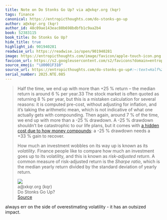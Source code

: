 ```yaml
---
title: Note on Do Stonks Go Up? via a@xkqr.org (kqr)
tags: finance
canonical: https://entropicthoughts.com/do-stonks-go-up
author: a@xkqr.org (kqr)
author_id: 48c09ae143eac80b698bdbfb1c9aa2b4
book: 52383115
book_title: Do Stonks Go Up?
hide_title: true
highlight_id: 901940281
readwise_url: https://readwise.io/open/901940281
image: https://entropicthoughts.com/image/favicon/apple-touch-icon.png
favicon_url: https://s2.googleusercontent.com/s2/favicons?domain=entropicthoughts.com
source_emoji: "\U0001F310"
source_url: https://entropicthoughts.com/do-stonks-go-up#:~:text=Half%20the%20time%2C,of%20yearly%20return.
serial_number: 2025.NTE.085
---
```

> Half the time, we end up with more than +25 % return – the median return is around 6 % per year.33 The stock market is often quoted as returning 8 % per year, but this is a mistaken calculation for several reasons: it is computed pre-cost, without adjusting for inflation, and it’s taking the arithmetic mean, which is not indicative of what one actually gets with compounding. Then again, around 7 % of the time, we end up with more than a -25 % drawdown. A -25 % drawdown shouldn’t be catastrophic to our life plans, but it comes with [a hidden cost due to how money compounds](https://entropicthoughts.com/do-stonks-go-up/the-misunderstood-kelly-criterion.html): a -25 % drawdown needs a +33 % gain to recover.
> 
> How much an investment wobbles on its way up is known as its *volatility*. Finance people like to compare how much an investment goes up to its volatility, and this is known as *risk-adjusted return*. A common measure of risk-adjusted return is the *Sharpe ratio*, which is the median yearly return divided by the standard deviation of yearly return.
> <div class="quoteback-footer"><div class="quoteback-avatar"><img class="mini-favicon" src="https://s2.googleusercontent.com/s2/favicons?domain=entropicthoughts.com"></div><div class="quoteback-metadata"><div class="metadata-inner"><span style="display:none">FROM:</span><div aria-label="a@xkqr.org (kqr)" class="quoteback-author"> a@xkqr.org (kqr)</div><div aria-label="Do Stonks Go Up?" class="quoteback-title"> Do Stonks Go Up?</div></div></div><div class="quoteback-backlink"><a target="_blank" aria-label="go to the full text of this quotation" rel="noopener" href="https://entropicthoughts.com/do-stonks-go-up#:~:text=Half%20the%20time%2C,of%20yearly%20return." class="quoteback-arrow"> Source</a></div></div>

always err on the side of overestimating volatility - it has an outsized impact.